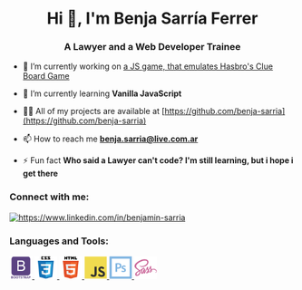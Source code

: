 <h1 align="center">Hi 👋, I'm Benja Sarría Ferrer</h1>
<h3 align="center">A Lawyer and a Web Developer Trainee</h3>

- 🔭 I’m currently working on [a JS game, that emulates Hasbro's Clue Board Game](https://benja-sarria.github.io/JS-game-clue/)

- 🌱 I’m currently learning **Vanilla JavaScript**

- 👨‍💻 All of my projects are available at [https://github.com/benja-sarria](https://github.com/benja-sarria)

- 📫 How to reach me **benja.sarria@live.com.ar**

- ⚡ Fun fact **Who said a Lawyer can't code? I'm still learning, but i hope i get there**

<h3 align="left">Connect with me:</h3>
<p align="left">
<a href="https://linkedin.com/in/https://www.linkedin.com/in/benjamin-sarria" target="blank"><img align="center" src="https://raw.githubusercontent.com/rahuldkjain/github-profile-readme-generator/master/src/images/icons/Social/linked-in-alt.svg" alt="https://www.linkedin.com/in/benjamin-sarria" height="30" width="40" /></a>
</p>

<h3 align="left">Languages and Tools:</h3>
<p align="left"> <a href="https://getbootstrap.com" target="_blank"> <img src="https://raw.githubusercontent.com/devicons/devicon/master/icons/bootstrap/bootstrap-plain-wordmark.svg" alt="bootstrap" width="40" height="40"/> </a> <a href="https://www.w3schools.com/css/" target="_blank"> <img src="https://raw.githubusercontent.com/devicons/devicon/master/icons/css3/css3-original-wordmark.svg" alt="css3" width="40" height="40"/> </a> <a href="https://www.w3.org/html/" target="_blank"> <img src="https://raw.githubusercontent.com/devicons/devicon/master/icons/html5/html5-original-wordmark.svg" alt="html5" width="40" height="40"/> </a> <a href="https://developer.mozilla.org/en-US/docs/Web/JavaScript" target="_blank"> <img src="https://raw.githubusercontent.com/devicons/devicon/master/icons/javascript/javascript-original.svg" alt="javascript" width="40" height="40"/> </a> <a href="https://www.photoshop.com/en" target="_blank"> <img src="https://raw.githubusercontent.com/devicons/devicon/master/icons/photoshop/photoshop-line.svg" alt="photoshop" width="40" height="40"/> </a> <a href="https://sass-lang.com" target="_blank"> <img src="https://raw.githubusercontent.com/devicons/devicon/master/icons/sass/sass-original.svg" alt="sass" width="40" height="40"/> </a> </p>

